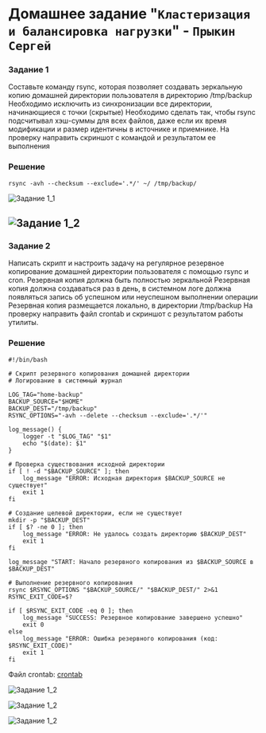 # Домашнее задание "`Кластеризация и балансировка нагрузки`" - `Прыкин Сергей`

### Задание 1

Составьте команду rsync, которая позволяет создавать зеркальную копию домашней директории пользователя в директорию /tmp/backup
Необходимо исключить из синхронизации все директории, начинающиеся с точки (скрытые)
Необходимо сделать так, чтобы rsync подсчитывал хэш-суммы для всех файлов, даже если их время модификации и размер идентичны в источнике и приемнике.
На проверку направить скриншот с командой и результатом ее выполнения

### Решение
```
rsync -avh --checksum --exclude='.*/' ~/ /tmp/backup/
```
![Задание 1_1](https://github.com/snprykin/homework/blob/main/%D0%9E%D1%82%D0%BA%D0%B0%D0%B7%D0%BE%D1%83%D1%81%D1%82%D0%BE%D0%B9%D1%87%D0%B8%D0%B2%D0%BE%D1%81%D1%82%D1%8C/backup/screenshots/1.jpg)

![Задание 1_2](https://github.com/snprykin/homework/blob/main/%D0%9E%D1%82%D0%BA%D0%B0%D0%B7%D0%BE%D1%83%D1%81%D1%82%D0%BE%D0%B9%D1%87%D0%B8%D0%B2%D0%BE%D1%81%D1%82%D1%8C/backup/screenshots/2.jpg)
---

### Задание 2

Написать скрипт и настроить задачу на регулярное резервное копирование домашней директории пользователя с помощью rsync и cron.
Резервная копия должна быть полностью зеркальной
Резервная копия должна создаваться раз в день, в системном логе должна появляться запись об успешном или неуспешном выполнении операции
Резервная копия размещается локально, в директории /tmp/backup
На проверку направить файл crontab и скриншот с результатом работы утилиты.

### Решение
``` 
#!/bin/bash

# Скрипт резервного копирования домашней директории
# Логирование в системный журнал

LOG_TAG="home-backup"
BACKUP_SOURCE="$HOME"
BACKUP_DEST="/tmp/backup"
RSYNC_OPTIONS="-avh --delete --checksum --exclude='.*/'"

log_message() {
    logger -t "$LOG_TAG" "$1"
    echo "$(date): $1"
}

# Проверка существования исходной директории
if [ ! -d "$BACKUP_SOURCE" ]; then
    log_message "ERROR: Исходная директория $BACKUP_SOURCE не существует"
    exit 1
fi

# Создание целевой директории, если не существует
mkdir -p "$BACKUP_DEST"
if [ $? -ne 0 ]; then
    log_message "ERROR: Не удалось создать директорию $BACKUP_DEST"
    exit 1
fi

log_message "START: Начало резервного копирования из $BACKUP_SOURCE в $BACKUP_DEST"

# Выполнение резервного копирования
rsync $RSYNC_OPTIONS "$BACKUP_SOURCE/" "$BACKUP_DEST/" 2>&1
RSYNC_EXIT_CODE=$?

if [ $RSYNC_EXIT_CODE -eq 0 ]; then
    log_message "SUCCESS: Резервное копирование завершено успешно"
    exit 0
else
    log_message "ERROR: Ошибка резервного копирования (код: $RSYNC_EXIT_CODE)"
    exit 1
fi

```
Файл crontab: [crontab](https://github.com/snprykin/homework/blob/main/%D0%9E%D1%82%D0%BA%D0%B0%D0%B7%D0%BE%D1%83%D1%81%D1%82%D0%BE%D0%B9%D1%87%D0%B8%D0%B2%D0%BE%D1%81%D1%82%D1%8C/backup/screenshots/crontab)

![Задание 1_2](https://github.com/snprykin/homework/blob/main/%D0%9E%D1%82%D0%BA%D0%B0%D0%B7%D0%BE%D1%83%D1%81%D1%82%D0%BE%D0%B9%D1%87%D0%B8%D0%B2%D0%BE%D1%81%D1%82%D1%8C/backup/screenshots/3.jpg)

![Задание 1_2](https://github.com/snprykin/homework/blob/main/%D0%9E%D1%82%D0%BA%D0%B0%D0%B7%D0%BE%D1%83%D1%81%D1%82%D0%BE%D0%B9%D1%87%D0%B8%D0%B2%D0%BE%D1%81%D1%82%D1%8C/backup/screenshots/4.jpg)

![Задание 1_2](https://github.com/snprykin/homework/blob/main/%D0%9E%D1%82%D0%BA%D0%B0%D0%B7%D0%BE%D1%83%D1%81%D1%82%D0%BE%D0%B9%D1%87%D0%B8%D0%B2%D0%BE%D1%81%D1%82%D1%8C/backup/screenshots/5.jpg)